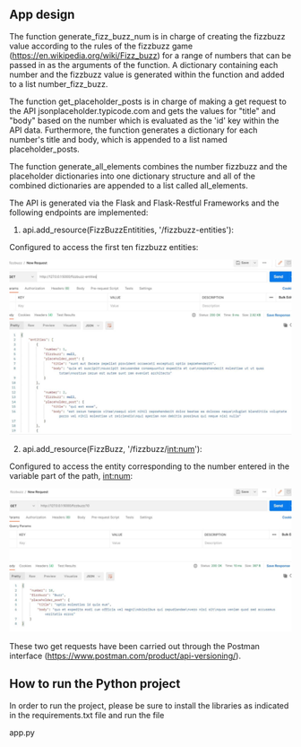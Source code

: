 ## App design

The function generate_fizz_buzz_num is in charge of creating the fizzbuzz value according to
the rules of the fizzbuzz game (https://en.wikipedia.org/wiki/Fizz_buzz) for a range of numbers that 
can be passed in as the arguments of the function. A dictionary containing each number
and the fizzbuzz value is generated within the function and added to a list number_fizz_buzz.

The function get_placeholder_posts is in charge of making a get request to the API 
jsonplaceholder.typicode.com and gets the values for "title" and "body" based on the
number which is evaluated as the 'id' key within the API data. Furthermore, the
function generates a dictionary for each number's title and body, which is appended to
a list named placeholder_posts.

The function generate_all_elements combines the number fizzbuzz and the placeholder
dictionaries into one dictionary structure and all of the combined dictionaries are
appended to a list called all_elements.

The API is generated via the Flask and Flask-Restful Frameworks and the following
endpoints are implemented:

1. api.add_resource(FizzBuzzEntitities, '/fizzbuzz-entities'):

Configured to access the first ten fizzbuzz entities:

![](./fizzbuzz_entities_request.jpg)

2. api.add_resource(FizzBuzz, '/fizzbuzz/<int:num>'):

Configured to access the entity corresponding to the number entered in the
variable part of the path, <int:num>: 


![](./single_fizzbuzz_request.jpg)

These two get requests have been carried out through the Postman interface
(https://www.postman.com/product/api-versioning/).


## How to run the Python project
In order to run the project, please be sure to install the libraries as
indicated in the requirements.txt file and run the file

app.py
